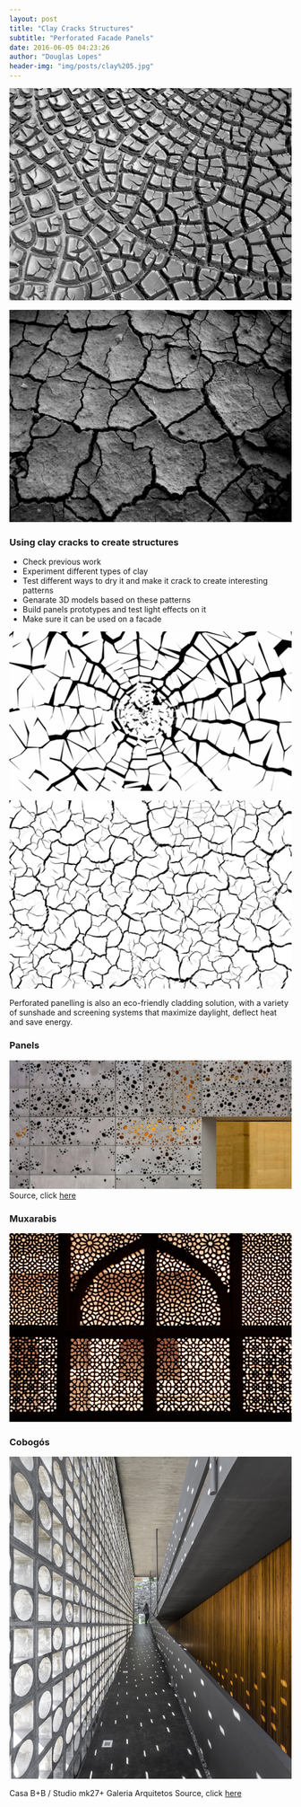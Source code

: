 ```yaml
---
layout: post
title: "Clay Cracks Structures"
subtitle: "Perforated Facade Panels"
date: 2016-06-05 04:23:26
author: "Douglas Lopes"
header-img: "img/posts/clay%205.jpg"
---
```

 ![um](/img/posts/clay%201.jpg)
 
 ![dois](/img/posts/clay%202.jpg)
 
### Using clay cracks to create structures

  * Check previous work
  * Experiment different types of clay
  * Test different ways to dry it and make it crack to create interesting patterns
  * Genarate 3D models based on these patterns
  * Build panels prototypes and test light effects on it
  * Make sure it can be used on a facade


 ![tres](/img/posts/clay%204.jpg)
 
 ![quadro](/img/posts/clay%203.jpg)
 
 Perforated panelling is also an eco-friendly cladding solution, with a variety of sunshade and screening systems that maximize daylight, deflect heat and save energy.
 
### Panels
 ![p](/img/posts/painel.jpg)
Source, click <a href="http://www.iaacblog.com/2011/05/08/maa-projects-areana/">here</a>

### Muxarabis
 ![m](/img/posts/muxarabis.jpg)
 
### Cobogós
 ![c](/img/posts/cobogó.jpg)
 
 Casa B+B / Studio mk27+ Galeria Arquitetos Source, click <a href="http://www.archdaily.com.br/br/758696/casa-b-plus-b-studio-mk27">here</a>
